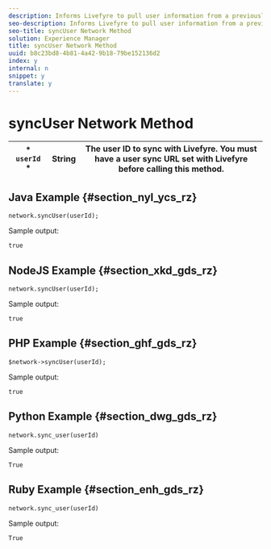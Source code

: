 ```yaml
---
description: Informs Livefyre to pull user information from a previously set user sync URL. Returns a Boolean.
seo-description: Informs Livefyre to pull user information from a previously set user sync URL. Returns a Boolean.
seo-title: syncUser Network Method
solution: Experience Manager
title: syncUser Network Method
uuid: b8c23bd8-4b81-4a42-9b18-79be152136d2
index: y
internal: n
snippet: y
translate: y
---
```


# syncUser Network Method


|  * ` userId` * | String  | The user ID to sync with Livefyre. You must have a user sync URL set with Livefyre before calling this method.  |
|---|---|---|


## Java Example {#section_nyl_ycs_rz}


```
network.syncUser(userId); 

```
Sample output:

```
true
```

## NodeJS Example {#section_xkd_gds_rz}


```
network.syncUser(userId); 

```
Sample output:

```
true
```

## PHP Example {#section_ghf_gds_rz}


```
$network->syncUser(userId); 

```
Sample output:

```
true
```

## Python Example {#section_dwg_gds_rz}


```
network.sync_user(userId) 

```
Sample output:

```
True
```

## Ruby Example {#section_enh_gds_rz}


```
network.sync_user(userId) 

```
Sample output:

```
True
```
